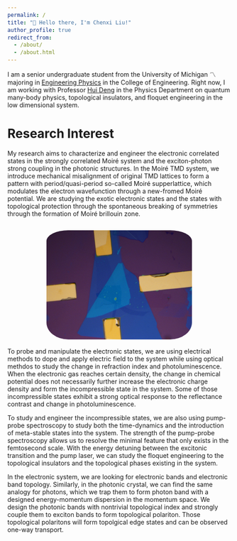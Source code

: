```yaml
---
permalink: /
title: "👋 Hello there, I'm Chenxi Liu!"
author_profile: true
redirect_from: 
  - /about/
  - /about.html
---
```


I am a senior undergraduate student from the University of Michigan 〽️ majoring in [Engineering Physics](https://ners.engin.umich.edu/) in the College of Engineering. Right now, I am working with Professor [Hui Deng](https://sites.lsa.umich.edu/deng-lab/) in the Physics Department on quantum many-body physics, topological insulators, and floquet engineering in the low dimensional system. 

Research Interest
======
My research aims to characterize and engineer the electronic correlated states in the strongly correlated Moiré system and the exciton-photon strong coupling in the photonic structures. 
In the Moiré TMD system, we introduce mechanical misalignment of original TMD lattices to form a pattern with period/quasi-period so-called Moiré supperlattice, which modulates the electron wavefunction through a new-fromed Moiré potential. We are studying the exotic electronic states and the states with topological protection through the spontaneous breaking of symmetries through the formation of Moiré brillouin zone. 
<center>
<img src="images/100x.png"
     alt="Dual Gate Electrical Sample"
     style="text-align:center; width:65%; border-radius:15%; padding-top:15px; padding-bottom:1px" />
</center>

To probe and manipulate the electronic states, we are using electrical methods to dope and apply electric field to the system while using optical methdos to study the change in refraction index and photoluminescence. When the electronic gas reaches certain density, the change in chemical potential does not necessarily further increase the electronic charge density and form the incompressible state in the system. Some of those incompressible states exhibit a strong optical response to the reflectance contrast and change in photoluminescence. 

To study and engineer the incompressible states, we are also using pump-probe spectroscopy to study both the time-dynamics and the introduction of meta-stable states into the system. The strength of the pump-probe spectroscopy allows us to resolve the minimal feature that only exists in the femtosecond scale. With the energy detuning between the excitonic transition and the pump laser, we can study the floquet engineering to the topological insulators and the topological phases existing in the system. 

In the electronic system, we are looking for electronic bands and electronic band topology. Similarly, in the photonic crystal, we can find the same analogy for photons, which we trap them to form photon band with a designed energy-momentum dispersion in the momentum space. We design the photonic bands with nontrivial topological index and strongly couple them to exciton bands to form topological polariton. Those topological polaritons will form topolgical edge states and can be observed one-way transport. 


















